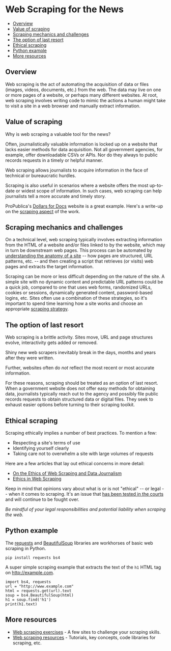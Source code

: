 # Web Scraping for the News

- [Overview](#overview)
- [Value of scraping](#value-of-scraping)
- [Scraping mechanics and challenges](#scraping-mechanics-and-challenges)
- [The option of last resort](#the-option-of-last-resort)
- [Ethical scraping](#ethical-scraping)
- [Python example](#python-example)
- [More resources](#more-resources)

## Overview

Web scraping is the act of automating the acquisition of data or files
(images, videos, documents, etc.) from the web. The data may live on one or more pages of a website, or perhaps many different websites. At root, web scraping involves writing code to mimic the actions a human
might take to visit a site in a web browser and manually extract information.

## Value of scraping

Why is web scraping a valuable tool for the news? 

Often, journalistically valuable information is locked up on a website that lacks easier methods for data acquisition. Not all government agencies, for example, offer downloadable CSVs or APIs. Nor do they always to public records requests in a timely or helpful manner.

Web scraping allows journalists to acquire information in the face of technical or bureaucratic hurdles.

Scraping is also useful in scenarios where a website offers the most up-to-date or widest scope of information. In such cases, web scraping can help journalists tell a more accurate and timely story.

ProPublica's [Dollars for Docs](https://projects.propublica.org/docdollars) website is a great example. Here's a write-up on the [scraping aspect](https://www.propublica.org/nerds/scraping-websites) of the work.

## Scraping mechanics and challenges

On a technical level, web scraping typically involves extracting
information from the HTML of a website and/or files linked to by the
website, which may in turn be downstream web pages. This process can be
automated by [understanding the anatomy of a site](101.md#dissecting-a-web-site) -- how pages are
structured, URL patterns, etc. -- and then creating a script
that retrieves (or visits) web pages and extracts the target information.

Scraping can be more or less difficult depending on the nature of the
site. A simple site with no dynamic content and predictable URL patterns could be a quick job, compared to one that uses web forms, randomized URLs, cookies or sessions, dynamically generated content, password-based logins, etc. Sites often use a combination of these strategies, so it's important to spend time learning how a site works and choose an appropriate [scraping strategy](101.md#scraping-strategies).

## The option of last resort

Web scraping is a brittle activity. Sites move, URL
and page structures evolve, interactivity gets added or removed.

Shiny new web scrapers inevitably break in the days, months and years after they were written.

Further, websites often do *not* reflect the most recent or most
accurate information. 

For these reasons, scraping should be treated as an option of last resort. When a government website does not offer easy methods for obtaining data, journalists typically reach out to the agency and possibly file public records requests to obtain structured data or digital files. They seek to exhaust easier options before turning to their scraping toolkit. 

## Ethical scraping

Scraping ethically implies a number of best practices. To mention a few:

* Respecting a site's terms of use
* Identifying yourself clearly
* Taking care not to overwhelm a site with large volumes of requests

Here are a few articles that lay out ethical concerns in more detail:

* [On the Ethics of Web Scraping and Data Journalism](https://gijn.org/2015/08/12/on-the-ethics-of-web-scraping-and-data-journalism/)
* [Ethics in Web Scraping](https://towardsdatascience.com/ethics-in-web-scraping-b96b18136f01)

Keep in mind that opinions vary about what is or is not "ethical" -- or legal -- when it comes to scraping. It's an issue that [has been tested in the courts](https://www.eff.org/deeplinks/2019/09/victory-ruling-hiq-v-linkedin-protects-scraping-public-data) and will continue to be fought over.

*Be mindful of your legal responsibilities and potential liability when scraping the web.*

## Python example

The [requests][] and [BeautifulSoup][] libraries are workhorses of basic web scraping in Python.

[requests]: https://2.python-requests.org/en/master/
[BeautifulSoup]: https://www.crummy.com/software/BeautifulSoup/bs4/doc/

```
pip install requests bs4
```

A super simple scraping example that extracts the text of the `h1` HTML tag on <http://example.com>.

```
import bs4, requests
url = "http://www.example.com"
html = requests.get(url).text
soup = bs4.BeautifulSoup(html)
h1 = soup.find('h1')
print(h1.text)
```

## More resources

- [Web scraping exercises](exercises.md) - A few sites to challenge your scraping skills.
- [Web scraping resources](resources.md) - Tutorials, key concepts, code libraries for scraping, etc.